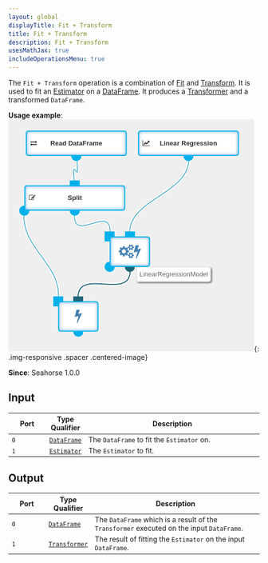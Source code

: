 ```yaml
---
layout: global
displayTitle: Fit + Transform
title: Fit + Transform
description: Fit + Transform
usesMathJax: true
includeOperationsMenu: true
---
```


The `Fit + Transform` operation is a combination of [Fit](../operations/fit.html) and
[Transform](../operations/transform.html).
It is used to fit an [Estimator](../classes/estimator.html) on a
[DataFrame](../classes/dataframe.html). It produces a [Transformer](../classes/transformer.html)
and a transformed `DataFrame`.

**Usage example**:
![Fit+Transform example](../img/fit_plus_transform_example.png){: .img-responsive .spacer .centered-image}

**Since**: Seahorse 1.0.0

## Input

<table>
<thead>
<tr>
<th style="width:15%">Port</th>
<th style="width:15%">Type Qualifier</th>
<th style="width:70%">Description</th>
</tr>
</thead>
<tbody>
<tr>
<td><code>0</code></td>
<td><code><a href="../classes/dataframe.html">DataFrame</a></code></td>
<td>The <code>DataFrame</code> to fit the <code>Estimator</code> on.</td>
</tr>
<tr>
<td><code>1</code></td>
<td><code><a href="../classes/estimator.html">Estimator</a></code></td>
<td>The <code>Estimator</code> to fit.</td>
</tr>
</tbody>
</table>

## Output

<table>
<thead>
<tr>
<th style="width:15%">Port</th>
<th style="width:15%">Type Qualifier</th>
<th style="width:70%">Description</th>
</tr>
</thead>
<tbody>
<tr>
<td><code>0</code></td>
<td><code><a href="../classes/dataframe.html">DataFrame</a></code></td>
<td>The <code>DataFrame</code> which is a result of the <code>Transformer</code> executed on the input <code>DataFrame</code>.</td>
</tr>
<tr>
<td><code>1</code></td>
<td><code><a href="../classes/transformer.html">Transformer</a></code></td>
<td>The result of fitting the <code>Estimator</code> on the input <code>DataFrame</code>.</td>
</tr>
</tbody>
</table>
